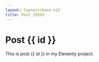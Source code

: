 ```yaml
---
layout: layouts/base.njk
title: Post 15353
---
```


# Post {{ id }}

This is post {{ id }} in my Eleventy project.
